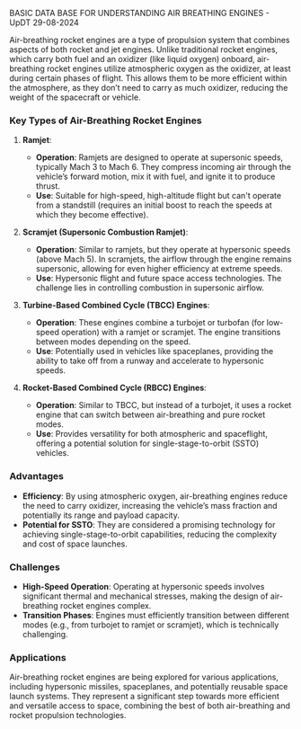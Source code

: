 BASIC DATA BASE FOR UNDERSTANDING AIR BREATHING ENGINES - UpDT 29-08-2024

Air-breathing rocket engines are a type of propulsion system that combines aspects of both rocket and jet engines. Unlike traditional rocket engines, which carry both fuel and an oxidizer (like liquid oxygen) onboard, air-breathing rocket engines utilize atmospheric oxygen as the oxidizer, at least during certain phases of flight. This allows them to be more efficient within the atmosphere, as they don’t need to carry as much oxidizer, reducing the weight of the spacecraft or vehicle.

### Key Types of Air-Breathing Rocket Engines

1. **Ramjet**:
   - **Operation**: Ramjets are designed to operate at supersonic speeds, typically Mach 3 to Mach 6. They compress incoming air through the vehicle’s forward motion, mix it with fuel, and ignite it to produce thrust.
   - **Use**: Suitable for high-speed, high-altitude flight but can't operate from a standstill (requires an initial boost to reach the speeds at which they become effective).

2. **Scramjet (Supersonic Combustion Ramjet)**:
   - **Operation**: Similar to ramjets, but they operate at hypersonic speeds (above Mach 5). In scramjets, the airflow through the engine remains supersonic, allowing for even higher efficiency at extreme speeds.
   - **Use**: Hypersonic flight and future space access technologies. The challenge lies in controlling combustion in supersonic airflow.

3. **Turbine-Based Combined Cycle (TBCC) Engines**:
   - **Operation**: These engines combine a turbojet or turbofan (for low-speed operation) with a ramjet or scramjet. The engine transitions between modes depending on the speed.
   - **Use**: Potentially used in vehicles like spaceplanes, providing the ability to take off from a runway and accelerate to hypersonic speeds.

4. **Rocket-Based Combined Cycle (RBCC) Engines**:
   - **Operation**: Similar to TBCC, but instead of a turbojet, it uses a rocket engine that can switch between air-breathing and pure rocket modes.
   - **Use**: Provides versatility for both atmospheric and spaceflight, offering a potential solution for single-stage-to-orbit (SSTO) vehicles.

### Advantages
- **Efficiency**: By using atmospheric oxygen, air-breathing engines reduce the need to carry oxidizer, increasing the vehicle’s mass fraction and potentially its range and payload capacity.
- **Potential for SSTO**: They are considered a promising technology for achieving single-stage-to-orbit capabilities, reducing the complexity and cost of space launches.

### Challenges
- **High-Speed Operation**: Operating at hypersonic speeds involves significant thermal and mechanical stresses, making the design of air-breathing rocket engines complex.
- **Transition Phases**: Engines must efficiently transition between different modes (e.g., from turbojet to ramjet or scramjet), which is technically challenging.

### Applications
Air-breathing rocket engines are being explored for various applications, including hypersonic missiles, spaceplanes, and potentially reusable space launch systems. They represent a significant step towards more efficient and versatile access to space, combining the best of both air-breathing and rocket propulsion technologies.
